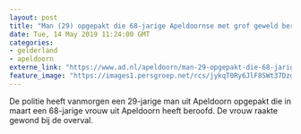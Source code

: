 ```yaml
---
layout: post
title: "Man (29) opgepakt die 68-jarige Apeldoornse met grof geweld beroofde"
date: Tue, 14 May 2019 11:24:00 GMT
categories: 
- gelderland 
- apeldoorn 
externe_link: "https://www.ad.nl/apeldoorn/man-29-opgepakt-die-68-jarige-apeldoornse-met-grof-geweld-beroofde~a38e357c/"
feature_image: "https://images1.persgroep.net/rcs/jykqT0Ry6JlF8SWt37DzgwXPaws/diocontent/148345836/_fitwidth/400/?appId=21791a8992982cd8da851550a453bd7f&quality=0.7"
---
```


De politie heeft  vanmorgen een 29-jarige man uit Apeldoorn opgepakt die in maart een 68-jarige vrouw uit Apeldoorn heeft beroofd. De vrouw raakte gewond bij de overval.
